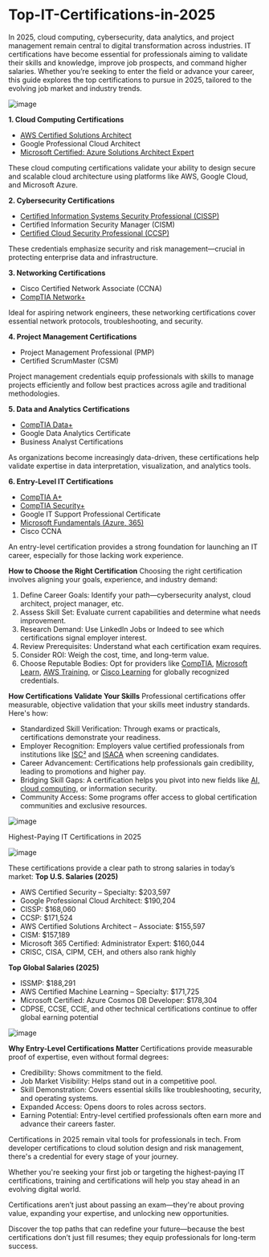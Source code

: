 # Top-IT-Certifications-in-2025

In 2025, cloud computing, cybersecurity, data analytics, and project management remain central to digital transformation across industries. IT certifications have become essential for professionals aiming to validate their skills and knowledge, improve job prospects, and command higher salaries.
Whether you’re seeking to enter the field or advance your career, this guide explores the top certifications to pursue in 2025, tailored to the evolving job market and industry trends.

![image](https://github.com/user-attachments/assets/a50cd106-cb63-446a-a736-1ac0adaaa355)

**1. Cloud Computing Certifications**
* [AWS Certified Solutions Architect](https://aws.amazon.com/certification/certified-solutions-architect-associate/)
* Google Professional Cloud Architect
* [Microsoft Certified: Azure Solutions Architect Expert](https://learn.microsoft.com/en-us/certifications/azure-solutions-architect/)

These cloud computing certifications validate your ability to design secure and scalable cloud architecture using platforms like AWS, Google Cloud, and Microsoft Azure.

**2. Cybersecurity Certifications**
* [Certified Information Systems Security Professional (CISSP)](https://www.learnologyworld.net/products/cissp-certified-information-systems-security-professional-exam-voucher-–-isc2/5224517000001438465)
* Certified Information Security Manager (CISM)
* [Certified Cloud Security Professional (CCSP)](https://www.learnologyworld.net/products/certified-cloud-security-professional-ccsp-exam-voucher-–-isc2/5224517000001438347)

These credentials emphasize security and risk management—crucial in protecting enterprise data and infrastructure.

**3. Networking Certifications**
*	Cisco Certified Network Associate (CCNA)
*	[CompTIA Network+](https://www.learnologyworld.net/products/comptia-network-n10-008-or-n10-009-exam-voucher/5224517000002037523)

Ideal for aspiring network engineers, these networking certifications cover essential network protocols, troubleshooting, and security.

**4. Project Management Certifications**
*	Project Management Professional (PMP)
*	Certified ScrumMaster (CSM)

Project management credentials equip professionals with skills to manage projects efficiently and follow best practices across agile and traditional methodologies.

**5. Data and Analytics Certifications**
*	[CompTIA Data+](https://www.learnologyworld.net/products/comptia-data-da0-001-voucher/5224517000000478057)
*	Google Data Analytics Certificate
*	Business Analyst Certifications

As organizations become increasingly data-driven, these certifications help validate expertise in data interpretation, visualization, and analytics tools.

**6. Entry-Level IT Certifications**
*	[CompTIA A+](https://www.learnologyworld.net/products/comptia-a-exam-220-1101-or-220-1102-voucher-with-free-dumps/5224517000000098469)
*	[CompTIA Security+](https://www.learnologyworld.net/products/comptia-security-exam-voucher-discount/5224517000002037152)
*	Google IT Support Professional Certificate
*	[Microsoft Fundamentals (Azure, 365)](https://www.learnologyworld.net/categories/microsoft-certification/5224517000001331119)
*	Cisco CCNA

An entry-level certification provides a strong foundation for launching an IT career, especially for those lacking work experience.

**How to Choose the Right Certification**
Choosing the right certification involves aligning your goals, experience, and industry demand:
1.	Define Career Goals: Identify your path—cybersecurity analyst, cloud architect, project manager, etc.
2.	Assess Skill Set: Evaluate current capabilities and determine what needs improvement.
3.	Research Demand: Use LinkedIn Jobs or Indeed to see which certifications signal employer interest.
4.	Review Prerequisites: Understand what each certification exam requires.
5.	Consider ROI: Weigh the cost, time, and long-term value.
6.	Choose Reputable Bodies: Opt for providers like [CompTIA](https://www.comptia.org/), [Microsoft Learn](https://learn.microsoft.com/), [AWS Training](https://aws.amazon.com/training/), or [Cisco Learning](https://learningnetwork.cisco.com/) for globally recognized credentials.

**How Certifications Validate Your Skills**
Professional certifications offer measurable, objective validation that your skills meet industry standards. Here's how:
*	Standardized Skill Verification: Through exams or practicals, certifications demonstrate your readiness.
*	Employer Recognition: Employers value certified professionals from institutions like [ISC²](https://www.isc2.org/) and [ISACA](https://www.isaca.org/) when screening candidates.
*	Career Advancement: Certifications help professionals gain credibility, leading to promotions and higher pay.
*	Bridging Skill Gaps: A certification helps you pivot into new fields like [AI, cloud computing](https://www.coursera.org/articles/machine-learning-careers), or information security.
*	Community Access: Some programs offer access to global certification communities and exclusive resources.

![image](https://github.com/user-attachments/assets/cfb59558-5d0f-4e60-8e62-3cac995f6f5a)

Highest-Paying IT Certifications in 2025

![image](https://github.com/user-attachments/assets/3ec04981-b11e-4520-9cfa-f67b0d2ca8fa)

These certifications provide a clear path to strong salaries in today’s market:
**Top U.S. Salaries (2025)**
*	AWS Certified Security – Specialty: $203,597
*	Google Professional Cloud Architect: $190,204
*	CISSP: $168,060
*	CCSP: $171,524
*	AWS Certified Solutions Architect – Associate: $155,597
*	CISM: $157,189
*	Microsoft 365 Certified: Administrator Expert: $160,044
*	CRISC, CISA, CIPM, CEH, and others also rank highly

**Top Global Salaries (2025)**
*	ISSMP: $188,291
*	AWS Certified Machine Learning – Specialty: $171,725
*	Microsoft Certified: Azure Cosmos DB Developer: $178,304
*	CDPSE, CCSE, CCIE, and other technical certifications continue to offer global earning potential

![image](https://github.com/user-attachments/assets/754726f2-34b8-44fd-8ffc-cdc55707424e)

**Why Entry-Level Certifications Matter**
Certifications provide measurable proof of expertise, even without formal degrees:
*	Credibility: Shows commitment to the field.
*	Job Market Visibility: Helps stand out in a competitive pool.
*	Skill Demonstration: Covers essential skills like troubleshooting, security, and operating systems.
*	Expanded Access: Opens doors to roles across sectors.
*	Earning Potential: Entry-level certified professionals often earn more and advance their careers faster.

Certifications in 2025 remain vital tools for professionals in tech. From developer certifications to cloud solution design and risk management, there's a credential for every stage of your journey.

Whether you're seeking your first job or targeting the highest-paying IT certifications, training and certifications will help you stay ahead in an evolving digital world.

Certifications aren’t just about passing an exam—they're about proving value, expanding your expertise, and unlocking new opportunities.

Discover the top paths that can redefine your future—because the best certifications don’t just fill resumes; they equip professionals for long-term success.




